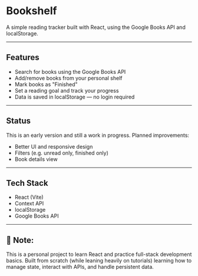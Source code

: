 # Bookshelf

A simple reading tracker built with React, using the Google Books API and localStorage.

---

## Features

- Search for books using the Google Books API
- Add/remove books from your personal shelf
- Mark books as "Finished"
- Set a reading goal and track your progress
- Data is saved in localStorage — no login required

---

## Status

This is an early version and still a work in progress. Planned improvements:

- Better UI and responsive design
- Filters (e.g. unread only, finished only)
- Book details view

---

## Tech Stack

- React (Vite)
- Context API
- localStorage
- Google Books API

---

## 📌 Note:

This is a personal project to learn React and practice full-stack development basics. Built from scratch (while leaning heavily on tutorials) learning how to manage state, interact with APIs, and handle persistent data.

